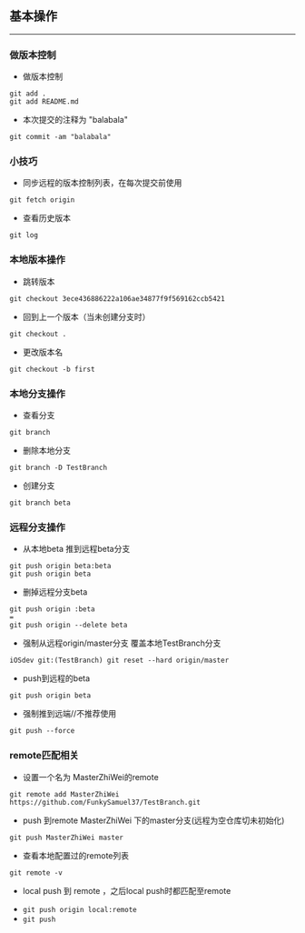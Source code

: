 
## 基本操作
---

### 做版本控制
* 做版本控制
```
git add .
git add README.md
```

* 本次提交的注释为 "balabala"
```
git commit -am "balabala"
```
### 小技巧
* 同步远程的版本控制列表，在每次提交前使用
```
git fetch origin
```
* 查看历史版本
```
git log 
```

### 本地版本操作
* 跳转版本
```
git checkout 3ece436886222a106ae34877f9f569162ccb5421 
```
* 回到上一个版本（当未创建分支时）
```
git checkout .
```
* 更改版本名
```
git checkout -b first 
```

### 本地分支操作
* 查看分支
```
git branch
```
* 删除本地分支
```
git branch -D TestBranch 
```
* 创建分支
```
git branch beta
```

### 远程分支操作

* 从本地beta 推到远程beta分支
```
git push origin beta:beta
git push origin beta
```
* 删掉远程分支beta
```
git push origin :beta
=
git push origin --delete beta
```
* 强制从远程origin/master分支 覆盖本地TestBranch分支
```
iOSdev git:(TestBranch) git reset --hard origin/master 
```
* push到远程的beta
```
git push origin beta
```
* 强制推到远端//不推荐使用
```
git push --force
```

### remote匹配相关
* 设置一个名为 MasterZhiWei的remote 
```
git remote add MasterZhiWei https://github.com/FunkySamuel37/TestBranch.git
```
* push 到remote MasterZhiWei 下的master分支(远程为空仓库切未初始化)
```
git push MasterZhiWei master
```
* 查看本地配置过的remote列表
```
git remote -v
```

* local push 到 remote ，之后local push时都匹配至remote
- `git push origin local:remote`
- `git push`
